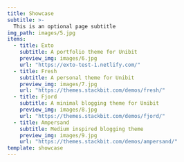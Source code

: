 ```yaml
---
title: Showcase
subtitle: >-
  This is an optional page subtitle
img_path: images/5.jpg
items:
  - title: Exto
    subtitle: A portfolio theme for Unibit 
    preview_img: images/6.jpg
    url: "https://exto-test-1.netlify.com/"
  - title: Fresh
    subtitle: A personal theme for Unibit
    preview_img: images/7.jpg
    url: "https://themes.stackbit.com/demos/fresh/"
  - title: Fjord
    subtitle: A minimal blogging theme for Unibit
    preview_img: images/8.jpg
    url: "https://themes.stackbit.com/demos/fjord/"
  - title: Ampersand
    subtitle: Medium inspired blogging theme
    preview_img: images/9.jpg
    url: "https://themes.stackbit.com/demos/ampersand/"
template: showcase
---
```

